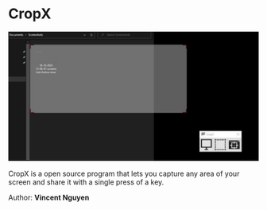 # CropX

![alt text](https://github.com/reidite/CropX/blob/master/doc/imgdoc.JPG?raw=true)

CropX is a open source program that lets you capture any area of your screen and share it with a single press of a key.

Author: __Vincent Nguyen__